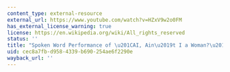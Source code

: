 ```yaml
---
content_type: external-resource
external_url: https://www.youtube.com/watch?v=HZxV9w2o0FM
has_external_license_warning: true
license: https://en.wikipedia.org/wiki/All_rights_reserved
status: ''
title: "Spoken Word Performance of \u201CAI, Ain\u2019t I a Woman?\u201D by Joy Buolamwini"
uid: cec8a7fb-d958-4339-b690-254ae6f2290e
wayback_url: ''
---
```

